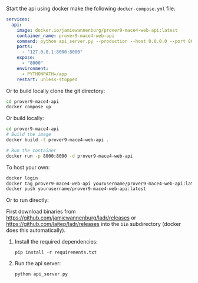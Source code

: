 
Start the api using docker make the following `docker-compose.yml` file:

```yaml
services:
  api:
    image: docker.io/jamiewannenburg/prover9-mace4-web-api:latest
    container_name: prover9-mace4-web-api
    command: python api_server.py --production --host 0.0.0.0 --port 8000
    ports:
      - "127.0.0.1:8000:8000"
    expose:
      - "8000"
    environment:
      - PYTHONPATH=/app
    restart: unless-stopped
```

Or to build locally clone the git directory:

```bash
cd prover9-mace4-api
docker compose up
```

Or build locally:

```bash
cd prover9-mace4-api
# Build the image
docker build -t prover9-mace4-web-api .

# Run the container
docker run -p 8000:8000 -d prover9-mace4-web-api
```

To host your own:

```bash
docker login
docker tag prover9-mace4-web-api yourusername/prover9-mace4-web-api:latest
docker push yourusername/prover9-mace4-web-api:latest
```

Or to run directly:

First download binaries from https://github.com/jamiewannenburg/ladr/releases or https://github.com/laitep/ladr/releases into the `bin` subdirectory (docker does this automatically).

1. Install the required dependencies:
   ```
   pip install -r requirements.txt
   ```

2. Run the api server:
   ```
   python api_server.py
   ```
